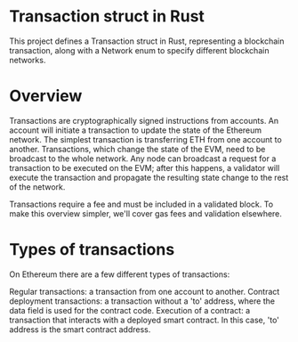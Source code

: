 # Transaction struct in Rust

This project defines a Transaction struct in Rust, representing a blockchain transaction, along with a Network enum to specify different blockchain networks.

# Overview

Transactions are cryptographically signed instructions from accounts. An account will initiate a transaction to update the state of the Ethereum network. The simplest transaction is transferring ETH from one account to another. Transactions, which change the state of the EVM, need to be broadcast to the whole network. Any node can broadcast a request for a transaction to be executed on the EVM; after this happens, a validator will execute the transaction and propagate the resulting state change to the rest of the network.

Transactions require a fee and must be included in a validated block. To make this overview simpler, we'll cover gas fees and validation elsewhere.
# Types of transactions
On Ethereum there are a few different types of transactions:

Regular transactions: a transaction from one account to another.
Contract deployment transactions: a transaction without a 'to' address, where the data field is used for the contract code.
Execution of a contract: a transaction that interacts with a deployed smart contract. In this case, 'to' address is the smart contract address.
